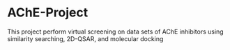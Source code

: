 # AChE-Project
This project perform virtual screening on data sets of AChE inhibitors using similarity searching, 2D-QSAR, and molecular docking
